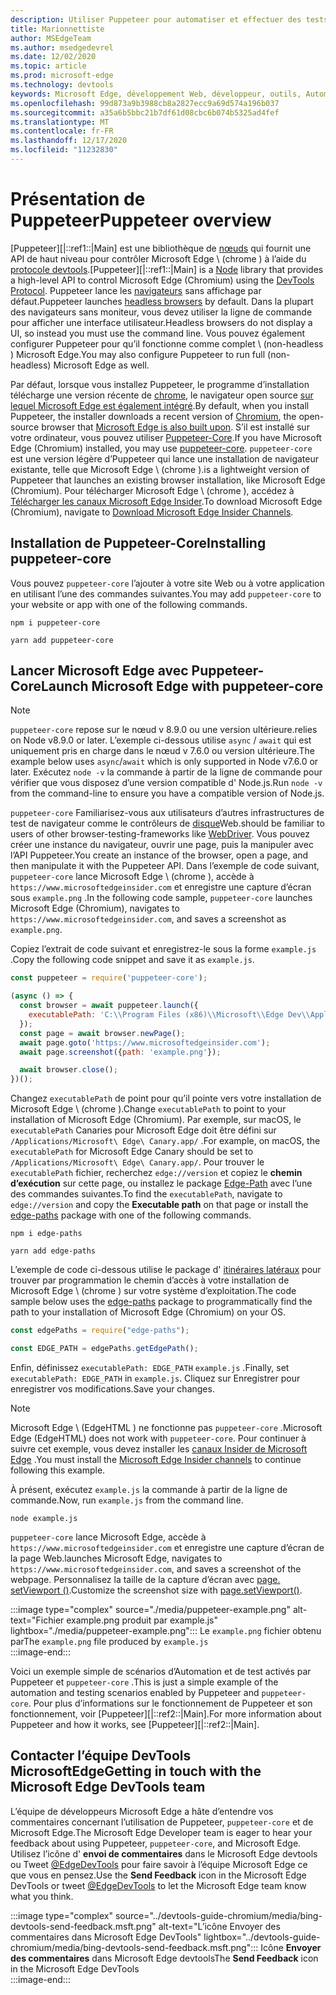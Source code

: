 ```yaml
---
description: Utiliser Puppeteer pour automatiser et effectuer des tests dans Microsoft Edge
title: Marionnettiste
author: MSEdgeTeam
ms.author: msedgedevrel
ms.date: 12/02/2020
ms.topic: article
ms.prod: microsoft-edge
ms.technology: devtools
keywords: Microsoft Edge, développement Web, développeur, outils, Automation, test
ms.openlocfilehash: 99d873a9b3988cb8a2827ecc9a69d574a196b037
ms.sourcegitcommit: a35a6b5bbc21b7df61d08cbc6b074b5325ad4fef
ms.translationtype: MT
ms.contentlocale: fr-FR
ms.lasthandoff: 12/17/2020
ms.locfileid: "11232830"
---
```

# <span data-ttu-id="9d1c7-104">Présentation de Puppeteer</span><span class="sxs-lookup"><span data-stu-id="9d1c7-104">Puppeteer overview</span></span>  

<span data-ttu-id="9d1c7-105">[Puppeteer][|::ref1::|Main] est une bibliothèque de [nœuds][NodejsMain] qui fournit une API de haut niveau pour contrôler Microsoft Edge \ (chrome \) à l’aide du [protocole devtools][GithubChromedevtoolsProtocol].</span><span class="sxs-lookup"><span data-stu-id="9d1c7-105">[Puppeteer][|::ref1::|Main] is a [Node][NodejsMain] library that provides a high-level API to control Microsoft Edge \(Chromium\) using the [DevTools Protocol][GithubChromedevtoolsProtocol].</span></span>  <span data-ttu-id="9d1c7-106">Puppeteer lance les [navigateurs][WikiHeadlessBrowser] sans affichage par défaut.</span><span class="sxs-lookup"><span data-stu-id="9d1c7-106">Puppeteer launches [headless browsers][WikiHeadlessBrowser] by default.</span></span>  <span data-ttu-id="9d1c7-107">Dans la plupart des navigateurs sans moniteur, vous devez utiliser la ligne de commande pour afficher une interface utilisateur.</span><span class="sxs-lookup"><span data-stu-id="9d1c7-107">Headless browsers do not display a UI, so instead you must use the command line.</span></span>  <span data-ttu-id="9d1c7-108">Vous pouvez également configurer Puppeteer pour qu’il fonctionne comme complet \ (non-headless \) Microsoft Edge.</span><span class="sxs-lookup"><span data-stu-id="9d1c7-108">You may also configure Puppeteer to run full \(non-headless\) Microsoft Edge as well.</span></span>  

<span data-ttu-id="9d1c7-109">Par défaut, lorsque vous installez Puppeteer, le programme d’installation télécharge une version récente de [chrome][ChromiumHome], le navigateur open source [sur lequel Microsoft Edge est également intégré][MicrosoftBlogsWindowsExperience20181206].</span><span class="sxs-lookup"><span data-stu-id="9d1c7-109">By default, when you install Puppeteer, the installer downloads a recent version of [Chromium][ChromiumHome], the open-source browser that [Microsoft Edge is also built upon][MicrosoftBlogsWindowsExperience20181206].</span></span>  <span data-ttu-id="9d1c7-110">S’il est installé sur votre ordinateur, vous pouvez utiliser [Puppeteer-Core][PuppeteerApivscore].</span><span class="sxs-lookup"><span data-stu-id="9d1c7-110">If you have Microsoft Edge \(Chromium\) installed, you may use [puppeteer-core][PuppeteerApivscore].</span></span>  `puppeteer-core` <span data-ttu-id="9d1c7-111">est une version légère d’Puppeteer qui lance une installation de navigateur existante, telle que Microsoft Edge \ (chrome \).</span><span class="sxs-lookup"><span data-stu-id="9d1c7-111">is a lightweight version of Puppeteer that launches an existing browser installation, like Microsoft Edge \(Chromium\).</span></span>  <span data-ttu-id="9d1c7-112">Pour télécharger Microsoft Edge \ (chrome \), accédez à [Télécharger les canaux Microsoft Edge Insider][MicrosoftedgeinsiderDownload].</span><span class="sxs-lookup"><span data-stu-id="9d1c7-112">To download Microsoft Edge \(Chromium\), navigate to [Download Microsoft Edge Insider Channels][MicrosoftedgeinsiderDownload].</span></span>  

## <span data-ttu-id="9d1c7-113">Installation de Puppeteer-Core</span><span class="sxs-lookup"><span data-stu-id="9d1c7-113">Installing puppeteer-core</span></span>  

<span data-ttu-id="9d1c7-114">Vous pouvez `puppeteer-core` l’ajouter à votre site Web ou à votre application en utilisant l’une des commandes suivantes.</span><span class="sxs-lookup"><span data-stu-id="9d1c7-114">You may add `puppeteer-core` to your website or app with one of the following commands.</span></span>  

```shell
npm i puppeteer-core
```  

```shell
yarn add puppeteer-core
```  

## <span data-ttu-id="9d1c7-115">Lancer Microsoft Edge avec Puppeteer-Core</span><span class="sxs-lookup"><span data-stu-id="9d1c7-115">Launch Microsoft Edge with puppeteer-core</span></span>  

> [!NOTE]
> `puppeteer-core` <span data-ttu-id="9d1c7-116">repose sur le nœud v 8.9.0 ou une version ultérieure.</span><span class="sxs-lookup"><span data-stu-id="9d1c7-116">relies on Node v8.9.0 or later.</span></span>  <span data-ttu-id="9d1c7-117">L’exemple ci-dessous utilise `async` / `await` qui est uniquement pris en charge dans le nœud v 7.6.0 ou version ultérieure.</span><span class="sxs-lookup"><span data-stu-id="9d1c7-117">The example below uses `async`/`await` which is only supported in Node v7.6.0 or later.</span></span>  <span data-ttu-id="9d1c7-118">Exécutez `node -v` la commande à partir de la ligne de commande pour vérifier que vous disposez d’une version compatible d' Node.js.</span><span class="sxs-lookup"><span data-stu-id="9d1c7-118">Run `node -v` from the command-line to ensure you have a compatible version of Node.js.</span></span>  

`puppeteer-core` <span data-ttu-id="9d1c7-119">Familiarisez-vous aux utilisateurs d’autres infrastructures de test de navigateur comme le contrôleurs de [disque][WebdriverChromiumMain]Web.</span><span class="sxs-lookup"><span data-stu-id="9d1c7-119">should be familiar to users of other browser-testing-frameworks like [WebDriver][WebdriverChromiumMain].</span></span>  <span data-ttu-id="9d1c7-120">Vous pouvez créer une instance du navigateur, ouvrir une page, puis la manipuler avec l’API Puppeteer.</span><span class="sxs-lookup"><span data-stu-id="9d1c7-120">You create an instance of the browser, open a page, and then manipulate it with the Puppeteer API.</span></span>  <span data-ttu-id="9d1c7-121">Dans l’exemple de code suivant, `puppeteer-core` lance Microsoft Edge \ (chrome \), accède à `https://www.microsoftedgeinsider.com` et enregistre une capture d’écran sous `example.png` .</span><span class="sxs-lookup"><span data-stu-id="9d1c7-121">In the following code sample, `puppeteer-core` launches Microsoft Edge \(Chromium\), navigates to `https://www.microsoftedgeinsider.com`, and saves a screenshot as `example.png`.</span></span>  

<span data-ttu-id="9d1c7-122">Copiez l’extrait de code suivant et enregistrez-le sous la forme `example.js` .</span><span class="sxs-lookup"><span data-stu-id="9d1c7-122">Copy the following code snippet and save it as `example.js`.</span></span>  

```javascript
const puppeteer = require('puppeteer-core');

(async () => {
  const browser = await puppeteer.launch({
    executablePath: 'C:\\Program Files (x86)\\Microsoft\\Edge Dev\\Application\\msedge.exe'
  });
  const page = await browser.newPage();
  await page.goto('https://www.microsoftedgeinsider.com');
  await page.screenshot({path: 'example.png'});

  await browser.close();
})();
```  

<span data-ttu-id="9d1c7-123">Changez `executablePath` de point pour qu’il pointe vers votre installation de Microsoft Edge \ (chrome \).</span><span class="sxs-lookup"><span data-stu-id="9d1c7-123">Change `executablePath` to point to your installation of Microsoft Edge \(Chromium\).</span></span>  <span data-ttu-id="9d1c7-124">Par exemple, sur macOS, le `executablePath` Canaries pour Microsoft Edge doit être défini sur `/Applications/Microsoft\ Edge\ Canary.app/` .</span><span class="sxs-lookup"><span data-stu-id="9d1c7-124">For example, on macOS, the `executablePath` for Microsoft Edge Canary should be set to `/Applications/Microsoft\ Edge\ Canary.app/`.</span></span>  <span data-ttu-id="9d1c7-125">Pour trouver le `executablePath` fichier, recherchez `edge://version` et copiez le **chemin d’exécution** sur cette page, ou installez le package [Edge-Path][npmEdgePaths] avec l’une des commandes suivantes.</span><span class="sxs-lookup"><span data-stu-id="9d1c7-125">To find the `executablePath`, navigate to `edge://version` and copy the **Executable path** on that page or install the [edge-paths][npmEdgePaths] package with one of the following commands.</span></span>  

```shell
npm i edge-paths
```  

```shell
yarn add edge-paths
```  
 
<span data-ttu-id="9d1c7-126">L’exemple de code ci-dessous utilise le package d' [itinéraires latéraux][npmEdgePaths] pour trouver par programmation le chemin d’accès à votre installation de Microsoft Edge \ (chrome \) sur votre système d’exploitation.</span><span class="sxs-lookup"><span data-stu-id="9d1c7-126">The code sample below uses the [edge-paths][npmEdgePaths] package to programmatically find the path to your installation of Microsoft Edge \(Chromium\) on your OS.</span></span>

```javascript
const edgePaths = require("edge-paths");

const EDGE_PATH = edgePaths.getEdgePath();
```

<span data-ttu-id="9d1c7-127">Enfin, définissez `executablePath: EDGE_PATH` `example.js` .</span><span class="sxs-lookup"><span data-stu-id="9d1c7-127">Finally, set `executablePath: EDGE_PATH` in `example.js`.</span></span>  <span data-ttu-id="9d1c7-128">Cliquez sur Enregistrer pour enregistrer vos modifications.</span><span class="sxs-lookup"><span data-stu-id="9d1c7-128">Save your changes.</span></span>  

> [!NOTE]
> <span data-ttu-id="9d1c7-129">Microsoft Edge \ (EdgeHTML \) ne fonctionne pas `puppeteer-core` .</span><span class="sxs-lookup"><span data-stu-id="9d1c7-129">Microsoft Edge \(EdgeHTML\) does not work with `puppeteer-core`.</span></span>  <span data-ttu-id="9d1c7-130">Pour continuer à suivre cet exemple, vous devez installer les [canaux Insider de Microsoft Edge][MicrosoftedgeinsiderDownload] .</span><span class="sxs-lookup"><span data-stu-id="9d1c7-130">You must install the [Microsoft Edge Insider channels][MicrosoftedgeinsiderDownload] to continue following this example.</span></span>  

<span data-ttu-id="9d1c7-131">À présent, exécutez `example.js` la commande à partir de la ligne de commande.</span><span class="sxs-lookup"><span data-stu-id="9d1c7-131">Now, run `example.js` from the command line.</span></span>  

```shell
node example.js
```  

`puppeteer-core` <span data-ttu-id="9d1c7-132">lance Microsoft Edge, accède à `https://www.microsoftedgeinsider.com` et enregistre une capture d’écran de la page Web.</span><span class="sxs-lookup"><span data-stu-id="9d1c7-132">launches Microsoft Edge, navigates to `https://www.microsoftedgeinsider.com`, and saves a screenshot of the webpage.</span></span>  <span data-ttu-id="9d1c7-133">Personnalisez la taille de la capture d’écran avec [page. setViewport ()][PuppeteerApipagesetviewport].</span><span class="sxs-lookup"><span data-stu-id="9d1c7-133">Customize the screenshot size with [page.setViewport()][PuppeteerApipagesetviewport].</span></span>  

:::image type="complex" source="./media/puppeteer-example.png" alt-text="Fichier example.png produit par example.js" lightbox="./media/puppeteer-example.png":::
   <span data-ttu-id="9d1c7-135">Le `example.png` fichier obtenu par</span><span class="sxs-lookup"><span data-stu-id="9d1c7-135">The `example.png` file produced by</span></span> `example.js`  
:::image-end:::  

<span data-ttu-id="9d1c7-136">Voici un exemple simple de scénarios d’Automation et de test activés par Puppeteer et `puppeteer-core` .</span><span class="sxs-lookup"><span data-stu-id="9d1c7-136">This is just a simple example of the automation and testing scenarios enabled by Puppeteer and `puppeteer-core`.</span></span>  <span data-ttu-id="9d1c7-137">Pour plus d’informations sur le fonctionnement de Puppeteer et son fonctionnement, voir [Puppeteer][|::ref2::|Main].</span><span class="sxs-lookup"><span data-stu-id="9d1c7-137">For more information about Puppeteer and how it works, see [Puppeteer][|::ref2::|Main].</span></span>  

## <span data-ttu-id="9d1c7-138">Contacter l’équipe DevTools MicrosoftEdge</span><span class="sxs-lookup"><span data-stu-id="9d1c7-138">Getting in touch with the Microsoft Edge DevTools team</span></span>  

<span data-ttu-id="9d1c7-139">L’équipe de développeurs Microsoft Edge a hâte d’entendre vos commentaires concernant l’utilisation de Puppeteer, `puppeteer-core` et de Microsoft Edge.</span><span class="sxs-lookup"><span data-stu-id="9d1c7-139">The Microsoft Edge Developer team is eager to hear your feedback about using Puppeteer, `puppeteer-core`, and Microsoft Edge.</span></span>  <span data-ttu-id="9d1c7-140">Utilisez l’icône d' **envoi de commentaires** dans le Microsoft Edge devtools ou Tweet [@EdgeDevTools][TwitterIntentTweetEdgedevtools] pour faire savoir à l’équipe Microsoft Edge ce que vous en pensez.</span><span class="sxs-lookup"><span data-stu-id="9d1c7-140">Use the **Send Feedback** icon in the Microsoft Edge DevTools or tweet [@EdgeDevTools][TwitterIntentTweetEdgedevtools] to let the Microsoft Edge team know what you think.</span></span>  

:::image type="complex" source="../devtools-guide-chromium/media/bing-devtools-send-feedback.msft.png" alt-text="L’icône Envoyer des commentaires dans Microsoft Edge DevTools" lightbox="../devtools-guide-chromium/media/bing-devtools-send-feedback.msft.png":::
   <span data-ttu-id="9d1c7-142">Icône **Envoyer des commentaires** dans Microsoft Edge devtools</span><span class="sxs-lookup"><span data-stu-id="9d1c7-142">The **Send Feedback** icon in the Microsoft Edge DevTools</span></span>  
:::image-end:::  

<!--## See also  

*   [WebDriver (Chromium)][WebdriverChromiumMain]  
*   [WebDriver (EdgeHTML)][WebdriverEdgehtmlMain]  
*   [Chrome DevTools Protocol Viewer on GitHub][GithubChromedevtoolsProtocol]  
*   [Microsoft Edge:  Making the web better through more open source collaboration on Microsoft Experience Blog][MicrosoftBlogsWindowsExperience20181206]  
*   [Download Microsoft Edge Insider Channels][MicrosoftedgeinsiderDownload]  
*   [Chromium on The Chromium Projects][ChromiumHome]  
*   [Node.js][NodejsMain]  
*   [Puppeteer][PuppeteerMain]  
*   [puppeteer vs. puppeteer-core][PuppeteerApivscore]  
*   [page.setViewport() on Puppeteer][PuppeteerApipagesetviewport]  
*   [Headless browser on Wikipedia][WikiHeadlessBrowser]  -->  

<!-- links -->  

[WebdriverChromiumMain]: ../webdriver-chromium/index.md "WebDriver (chrome) | Documents Microsoft"  
<!--  [WebdriverEdgehtmlMain]: ../edgehtml/webdriver/index.md "WebDriver (EdgeHTML) | Microsoft Docs"  -->  

[GithubChromedevtoolsProtocol]: https://chromedevtools.github.io/devtools-protocol "Visionneuse de protocole chrome DevTools | GitHub"  

[MicrosoftBlogsWindowsExperience20181206]: https://blogs.windows.com/windowsexperience/2018/12/06/microsoft-edge-making-the-web-better-through-more-open-source-collaboration "Microsoft Edge: améliorez le Web grâce à une collaboration en ligne plus ouverte | Blog sur l’interface Microsoft"  

[MicrosoftedgeinsiderDownload]: https://www.microsoftedgeinsider.com/download "Télécharger les canaux Microsoft Edge Insider"  

[ChromiumHome]: https://www.chromium.org/Home "Chrome | Projets de chrome"  

[NodejsMain]: https://nodejs.org "Node.js"  

[npmEdgePaths]: https://www.npmjs.com/package/edge-paths "Tracés d’arête | NPM"  

[PuppeteerMain]: https://pptr.dev "Puppeteer"  
[PuppeteerApivscore]: https://pptr.dev/#?product=Puppeteer&version=v2.0.0&show=api-puppeteer-vs-puppeteer-core "Puppeteer et Puppeteer-Core | Puppeteer"  
[PuppeteerApipagesetviewport]: https://pptr.dev/#?product=Puppeteer&version=v2.0.0&show=api-pagesetviewportviewport "page. setViewport (fenêtre d’affichage) | Puppeteer"  

[TwitterIntentTweetEdgedevtools]: https://twitter.com/intent/tweet?text=@EdgeDevTools "@EdgeDevTools-publiez un tweet | Twitter"  

[WikiHeadlessBrowser]: https://en.wikipedia.org/wiki/Headless_browser "Navigateur headless | Wikipédia"  
